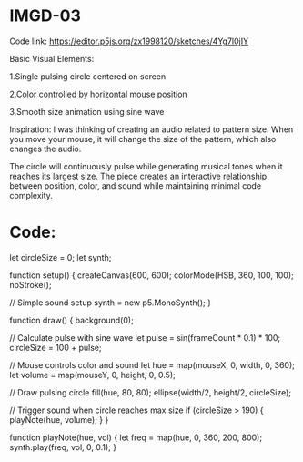# IMGD-03

Code link: https://editor.p5js.org/zx1998120/sketches/4Yg7l0jIY

Basic Visual Elements:

1.Single pulsing circle centered on screen

2.Color controlled by horizontal mouse position

3.Smooth size animation using sine wave


Inspiration:
I was thinking of creating an audio related to pattern size. When you move your mouse, it will change the size of the pattern, which also changes the audio.

The circle will continuously pulse while generating musical tones when it reaches its largest size. The piece creates an interactive relationship between position, color, and sound while maintaining minimal code complexity.

# Code:

  let circleSize = 0;
  let synth;

function setup() {
  createCanvas(600, 600);
  colorMode(HSB, 360, 100, 100);
  noStroke();
  
  // Simple sound setup
  synth = new p5.MonoSynth();
}

function draw() {
  background(0);
  
  // Calculate pulse with sine wave
  let pulse = sin(frameCount * 0.1) * 100;
  circleSize = 100 + pulse;
  
  // Mouse controls color and sound
  let hue = map(mouseX, 0, width, 0, 360);
  let volume = map(mouseY, 0, height, 0, 0.5);
  
  // Draw pulsing circle
  fill(hue, 80, 80);
  ellipse(width/2, height/2, circleSize);
  
  // Trigger sound when circle reaches max size
  if (circleSize > 190) {
    playNote(hue, volume);
  }
}

function playNote(hue, vol) {
  let freq = map(hue, 0, 360, 200, 800);
  synth.play(freq, vol, 0, 0.1);
}
